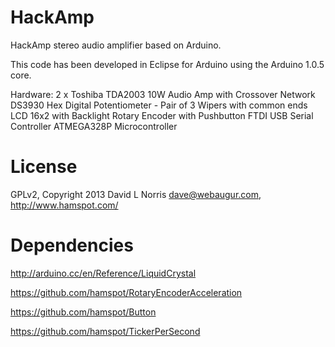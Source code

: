 HackAmp
=======

HackAmp stereo audio amplifier based on Arduino.

This code has been developed in Eclipse for Arduino using the Arduino 1.0.5 core.

  Hardware:
    2 x Toshiba TDA2003 10W Audio Amp with Crossover Network
    DS3930 Hex Digital Potentiometer - Pair of 3 Wipers with common ends
    LCD 16x2 with Backlight
    Rotary Encoder with Pushbutton
    FTDI USB Serial Controller
    ATMEGA328P Microcontroller

License
=======
GPLv2, Copyright 2013 David L Norris <dave@webaugur.com>, http://www.hamspot.com/

Dependencies
============

http://arduino.cc/en/Reference/LiquidCrystal

https://github.com/hamspot/RotaryEncoderAcceleration

https://github.com/hamspot/Button

https://github.com/hamspot/TickerPerSecond
